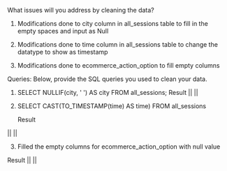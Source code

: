 What issues will you address by cleaning the data?

1.	Modifications done to city column in all_sessions table to fill in the empty spaces and input as Null

2.  Modifications done to time column in all_sessions table to change the datatype to show as timestamp

3.  Modifications done to ecommerce_action_option to fill empty columns


Queries:
Below, provide the SQL queries you used to clean your data.

1. SELECT NULLIF(city, ' ') AS city FROM all_sessions;
  Result 
||
||


   


2. SELECT CAST(TO_TIMESTAMP(time) AS time) FROM all_sessions

   Result 

||
||

3. Filled the empty columns for ecommerce_action_option with null value

Result 
||
||
